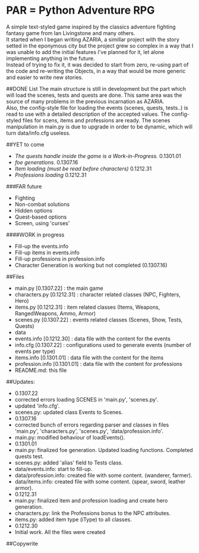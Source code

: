 PAR = Python Adventure RPG
==========================

A simple text-styled game inspired by the classics adventure fighting fantasy game from Ian Livingstone and many others.<br />
It started when I began writing AZARIA, a simillar project with the story setted in the eponymous city but the project grew so complex in a way that I was unable to add the initial features I've planned for it, let alone implementing anything in the future.<br />
Instead of trying to fix it, it was decided to start from zero, re-using part of the code and re-writing the Objects, in a way that would be more generic and easier to write new stories.


##DONE List
The main structure is still in development but the part which will load the scenes, tests and quests are done. This same area was the source of many problems in the previous incarnation as AZARIA.<br />
Also, the config-style file for loading the events (scenes, quests, tests..) is read to use with a detailed description of the accepted values.
The config-styled files for scens, items and professions are ready. The scenes manipulation in main.py is due to upgrade in order to be dynamic, which will turn data/info.cfg useless.

##YET to come
- <i>The quests handle inside the game is a Work-in-Progress.</i> 0.1301.01
- <i>foe generations.</i> 0.1307.16
- <i>Item loading (must be read before characters)</i> 0.1212.31
- <i>Professions loading</i> 0.1212.31

###FAR future
- Fighting
- Non-combat solutions
- Hidden options
- Quest-based options
- Screen, using 'curses'

####WORK in progress
- Fill-up the events.info
- Fill-up items in events.info
- Fill-up professions in profession.info
- Character Generation is working but not completed (0.1307.16)

##Files
- main.py	[0.1307.22] : the main game
- characters.py [0.1212.31] : character related classes (NPC, Fighters, Hero)
- items.py	[0.1212.31] : item related classes (Items, Weapons, RangedWeapons, Ammo, Armor)
- scenes.py	[0.1307.22] : events related classes (Scenes, Show, Tests, Quests)
- data
 - events.info	[0.1212.30] : data file with the content for the events
 - info.cfg	[0.1307.22] : configurations used to generate events (number of events per type)
 - items.info   [0.1301.01] : data file with the content for the items
 - profession.info [0.1301.01] : data file with the content for professions
- README.md: this file

##Updates:
- 0.1307.22
 - corrected errors loading SCENES in 'main.py', 'scenes.py'.
 - updated 'info.cfg'.
 - scenes.py: updated class Events to Scenes.
- 0.1307.16
 - corrected bunch of errors regarding parser and classes in files 'main.py', 'characters.py', 'scenes.py', 'data/profession.info'.
 - main.py: modified behaviour of loadEvents().
- 0.1301.01
 - main.py: finalized foe generation. Updated loading functions. Completed quests test.
 - scenes.py: added 'alias' field to Tests class.
 - data/events.info: start to fill-up.
 - data/profession.info: created file with some content. (wanderer, farmer).
 - data/items.info: created file with some content. (spear, sword, leather armor).
- 0.1212.31
 - main.py: finalized item and profession loading and create hero generation.
 - characters.py: link the Professions bonus to the NPC attributes.
 - items.py: added item type (iType) to all classes.
- 0.1212.30
 - Initial work. All the files were created

##Copywrite
